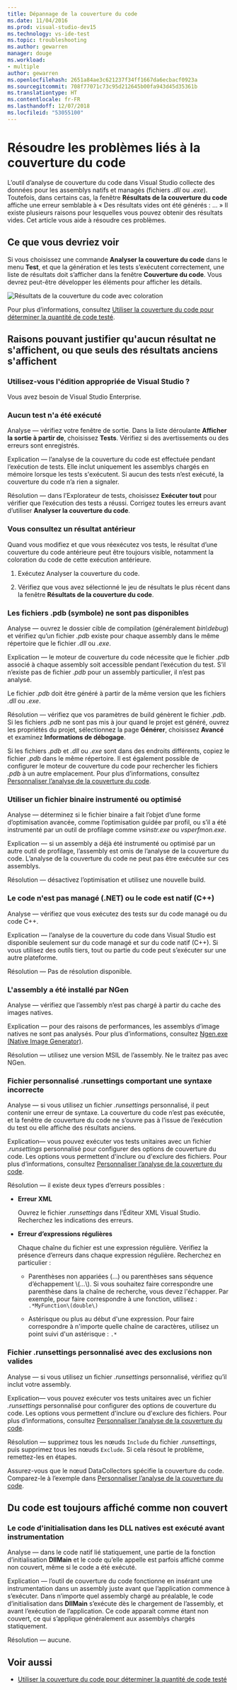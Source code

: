 ```yaml
---
title: Dépannage de la couverture du code
ms.date: 11/04/2016
ms.prod: visual-studio-dev15
ms.technology: vs-ide-test
ms.topic: troubleshooting
ms.author: gewarren
manager: douge
ms.workload:
- multiple
author: gewarren
ms.openlocfilehash: 2651a84ae3c621237f34ff1667da6ecbacf0923a
ms.sourcegitcommit: 708f77071c73c95d212645b00fa943d45d35361b
ms.translationtype: HT
ms.contentlocale: fr-FR
ms.lasthandoff: 12/07/2018
ms.locfileid: "53055100"
---
```

# <a name="troubleshoot-code-coverage"></a>Résoudre les problèmes liés à la couverture du code

L’outil d’analyse de couverture du code dans Visual Studio collecte des données pour les assemblys natifs et managés (fichiers *.dll* ou *.exe*). Toutefois, dans certains cas, la fenêtre **Résultats de la couverture du code** affiche une erreur semblable à « Des résultats vides ont été générés : … » Il existe plusieurs raisons pour lesquelles vous pouvez obtenir des résultats vides. Cet article vous aide à résoudre ces problèmes.

## <a name="what-you-should-see"></a>Ce que vous devriez voir

Si vous choisissez une commande **Analyser la couverture du code** dans le menu **Test**, et que la génération et les tests s’exécutent correctement, une liste de résultats doit s’afficher dans la fenêtre **Couverture du code**. Vous devrez peut-être développer les éléments pour afficher les détails.

![Résultats de la couverture du code avec coloration](../test/media/codecoverage1.png)

Pour plus d’informations, consultez [Utiliser la couverture du code pour déterminer la quantité de code testé](../test/using-code-coverage-to-determine-how-much-code-is-being-tested.md).

## <a name="possible-reasons-for-seeing-no-results-or-old-results"></a>Raisons pouvant justifier qu'aucun résultat ne s'affichent, ou que seuls des résultats anciens s'affichent

### <a name="do-you-have-the-right-edition-of-visual-studio"></a>Utilisez-vous l'édition appropriée de Visual Studio ?
 Vous avez besoin de Visual Studio Enterprise.

### <a name="no-tests-were-executed"></a>Aucun test n'a été exécuté

Analyse &mdash; vérifiez votre fenêtre de sortie. Dans la liste déroulante **Afficher la sortie à partir de**, choisissez **Tests**. Vérifiez si des avertissements ou des erreurs sont enregistrés.

Explication &mdash; l’analyse de la couverture du code est effectuée pendant l’exécution de tests. Elle inclut uniquement les assemblys chargés en mémoire lorsque les tests s'exécutent. Si aucun des tests n’est exécuté, la couverture du code n’a rien a signaler.

Résolution &mdash; dans l’Explorateur de tests, choisissez **Exécuter tout** pour vérifier que l’exécution des tests a réussi. Corrigez toutes les erreurs avant d’utiliser **Analyser la couverture du code**.

### <a name="youre-looking-at-a-previous-result"></a>Vous consultez un résultat antérieur

Quand vous modifiez et que vous réexécutez vos tests, le résultat d’une couverture du code antérieure peut être toujours visible, notamment la coloration du code de cette exécution antérieure.

1.  Exécutez Analyser la couverture du code.

2.  Vérifiez que vous avez sélectionné le jeu de résultats le plus récent dans la fenêtre **Résultats de la couverture du code**.

### <a name="pdb-symbol-files-are-unavailable"></a>Les fichiers .pdb (symbole) ne sont pas disponibles

Analyse &mdash; ouvrez le dossier cible de compilation (généralement *bin\debug*) et vérifiez qu’un fichier *.pdb* existe pour chaque assembly dans le même répertoire que le fichier *.dll* ou *.exe*.

Explication &mdash; le moteur de couverture du code nécessite que le fichier *.pdb* associé à chaque assembly soit accessible pendant l’exécution du test. S’il n’existe pas de fichier *.pdb* pour un assembly particulier, il n’est pas analysé.

Le fichier *.pdb* doit être généré à partir de la même version que les fichiers *.dll* ou *.exe*.

Résolution &mdash; vérifiez que vos paramètres de build génèrent le fichier *.pdb*. Si les fichiers *.pdb* ne sont pas mis à jour quand le projet est généré, ouvrez les propriétés du projet, sélectionnez la page **Générer**, choisissez **Avancé** et examinez **Informations de débogage**.

Si les fichiers *.pdb* et *.dll* ou *.exe* sont dans des endroits différents, copiez le fichier *.pdb* dans le même répertoire. Il est également possible de configurer le moteur de couverture du code pour rechercher les fichiers *.pdb* à un autre emplacement. Pour plus d’informations, consultez [Personnaliser l’analyse de la couverture du code](../test/customizing-code-coverage-analysis.md).

### <a name="use-an-instrumented-or-optimized-binary"></a>Utiliser un fichier binaire instrumenté ou optimisé

Analyse &mdash; déterminez si le fichier binaire a fait l’objet d’une forme d’optimisation avancée, comme l’optimisation guidée par profil, ou s’il a été instrumenté par un outil de profilage comme *vsinstr.exe* ou *vsperfmon.exe*.

Explication &mdash; si un assembly a déjà été instrumenté ou optimisé par un autre outil de profilage, l’assembly est omis de l’analyse de la couverture du code. L’analyse de la couverture du code ne peut pas être exécutée sur ces assemblys.

Résolution &mdash; désactivez l’optimisation et utilisez une nouvelle build.

### <a name="code-is-not-managed-net-or-native-c-code"></a>Le code n'est pas managé (.NET) ou le code est natif (C++)

Analyse &mdash; vérifiez que vous exécutez des tests sur du code managé ou du code C++.

Explication &mdash; l’analyse de la couverture du code dans Visual Studio est disponible seulement sur du code managé et sur du code natif (C++). Si vous utilisez des outils tiers, tout ou partie du code peut s’exécuter sur une autre plateforme.

Résolution &mdash; Pas de résolution disponible.

### <a name="assembly-has-been-installed-by-ngen"></a>L'assembly a été installé par NGen

Analyse &mdash; vérifiez que l’assembly n’est pas chargé à partir du cache des images natives.

Explication &mdash; pour des raisons de performances, les assemblys d’image natives ne sont pas analysés. Pour plus d’informations, consultez [Ngen.exe (Native Image Generator)](/dotnet/framework/tools/ngen-exe-native-image-generator).

Résolution &mdash; utilisez une version MSIL de l’assembly. Ne le traitez pas avec NGen.

### <a name="custom-runsettings-file-with-bad-syntax"></a>Fichier personnalisé .runsettings comportant une syntaxe incorrecte

Analyse &mdash; si vous utilisez un fichier *.runsettings* personnalisé, il peut contenir une erreur de syntaxe. La couverture du code n’est pas exécutée, et la fenêtre de couverture du code ne s’ouvre pas à l’issue de l’exécution du test ou elle affiche des résultats anciens.

Explication&mdash; vous pouvez exécuter vos tests unitaires avec un fichier *.runsettings* personnalisé pour configurer des options de couverture du code. Les options vous permettent d'inclure ou d'exclure des fichiers. Pour plus d’informations, consultez [Personnaliser l’analyse de la couverture du code](../test/customizing-code-coverage-analysis.md).

Résolution &mdash; il existe deux types d’erreurs possibles :

-   **Erreur XML**

     Ouvrez le fichier *.runsettings* dans l’Éditeur XML Visual Studio. Recherchez les indications des erreurs.

-   **Erreur d’expressions régulières**

     Chaque chaîne du fichier est une expression régulière. Vérifiez la présence d’erreurs dans chaque expression régulière. Recherchez en particulier :

    -   Parenthèses non appariées (…) ou parenthèses sans séquence d’échappement \\(...\\). Si vous souhaitez faire correspondre une parenthèse dans la chaîne de recherche, vous devez l'échapper. Par exemple, pour faire correspondre à une fonction, utilisez : `.*MyFunction\(double\)`

    -   Astérisque ou plus au début d'une expression. Pour faire correspondre à n'importe quelle chaîne de caractères, utilisez un point suivi d'un astérisque : `.*`

### <a name="custom-runsettings-file-with-incorrect-exclusions"></a>Fichier .runsettings personnalisé avec des exclusions non valides

Analyse &mdash; si vous utilisez un fichier *.runsettings* personnalisé, vérifiez qu’il inclut votre assembly.

Explication&mdash; vous pouvez exécuter vos tests unitaires avec un fichier *.runsettings* personnalisé pour configurer des options de couverture du code. Les options vous permettent d'inclure ou d'exclure des fichiers. Pour plus d’informations, consultez [Personnaliser l’analyse de la couverture du code](../test/customizing-code-coverage-analysis.md).

Résolution &mdash; supprimez tous les nœuds `Include` du fichier *.runsettings*, puis supprimez tous les nœuds `Exclude`. Si cela résout le problème, remettez-les en étapes.

Assurez-vous que le nœud DataCollectors spécifie la couverture du code. Comparez-le à l’exemple dans [Personnaliser l’analyse de la couverture du code](../test/customizing-code-coverage-analysis.md).

## <a name="some-code-is-always-shown-as-not-covered"></a>Du code est toujours affiché comme non couvert

### <a name="initialization-code-in-native-dlls-is-executed-before-instrumentation"></a>Le code d'initialisation dans les DLL natives est exécuté avant instrumentation

Analyse &mdash; dans le code natif lié statiquement, une partie de la fonction d’initialisation **DllMain** et le code qu’elle appelle est parfois affiché comme non couvert, même si le code a été exécuté.

Explication &mdash; l’outil de couverture du code fonctionne en insérant une instrumentation dans un assembly juste avant que l’application commence à s’exécuter. Dans n’importe quel assembly chargé au préalable, le code d’initialisation dans **DllMain** s’exécute dès le chargement de l’assembly, et avant l’exécution de l’application. Ce code apparaît comme étant non couvert, ce qui s’applique généralement aux assemblys chargés statiquement.

Résolution &mdash; aucune.

## <a name="see-also"></a>Voir aussi

- [Utiliser la couverture du code pour déterminer la quantité de code testé](../test/using-code-coverage-to-determine-how-much-code-is-being-tested.md)